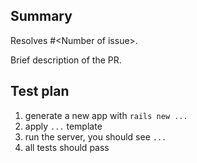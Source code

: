 ## Summary
Resolves #\<Number of issue\>.

Brief description of the PR.

## Test plan
1. generate a new app with `rails new ...`
2. apply `...` template
3. run the server, you should see `...`
4. all tests should pass
